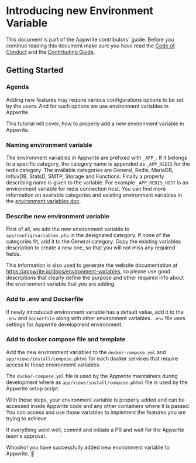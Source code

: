 # Introducing new Environment Variable

This document is part of the Appwrite contributors' guide. Before you continue reading this document make sure you have read the [Code of Conduct](https://github.com/appwrite/appwrite/blob/master/CODE_OF_CONDUCT.md) and the [Contributing Guide](https://github.com/appwrite/appwrite/blob/master/CONTRIBUTING.md).

## Getting Started

### Agenda
Adding new features may require various configurations options to be set by the users. And for such options we use environment variables in Appwrite.

This tutorial will cover, how to properly add a new environment variable in Appwrite.

### Naming environment variable
The environment variables in Appwrite are prefixed with `_APP_`. If it belongs to a specific category, the category name is appended as `_APP_REDIS` for the redis category. The available categories are General, Redis, MariaDB, InfluxDB, StatsD, SMTP, Storage and Functions. Finally a properly describing name is given to the variable. For example `_APP_REDIS_HOST` is an environment variable for redis connection host. You can find more information on available categories and existing environment variables in the [environment variables doc](https://appwrite.io/docs/environment-variables).

### Describe new environment variable
First of all, we add the new environment variable to `app/config/variables.php` in the designated category. If none of the categories fit, add it to the General category. Copy the existing variables description to create a new one, so that you will not miss any required fields.

This information is also used to generate the website documentation at https://appwrite.io/docs/environment-variables, so please use good descriptions that clearly define the purpose and other required info about the environment variable that you are adding.

### Add to .env and Dockerfile
If newly introduced environment variable has a default value, add it to the `.env` and `Dockerfile` along with other environment variables. `.env` file uses settings for Appwrite development environment.

### Add to docker compose file and template
Add the new environment variables to the `docker-compose.yml` and `app/views/install/compose.phtml` for each docker services that require access to those environment variables.

The `docker-compose.yml` file is used by the Appwrite maintainers during development where as `app/views/install/compose.phtml` file is used by the Appwrite setup script.

With these steps, your environment variable is properly added and can be accessed inside Appwrite code and any other containers where it is passed. You can access and use those variables to implement the features you are trying to achieve.

If everything went well, commit and initiate a PR and wait for the Appwrite team's approval.

Whooho! you have successfully added new environment variable to Appwrite. 🎉
